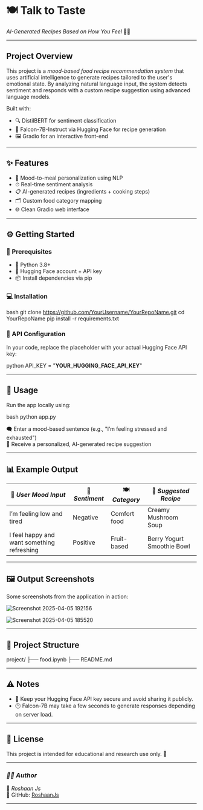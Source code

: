 # 🍽 Talk to Taste  
*AI-Generated Recipes Based on How You Feel* 🤖💬

---

## Project Overview

This project is a *mood-based food recipe recommendation system* that uses artificial intelligence to generate recipes tailored to the user's emotional state. By analyzing natural language input, the system detects sentiment and responds with a custom recipe suggestion using advanced language models.

Built with:
- 🔍 DistilBERT for sentiment classification  
- 🍳 Falcon-7B-Instruct via Hugging Face for recipe generation  
- 🖼 Gradio for an interactive front-end

---

## ✨ Features

- 🧠 Mood-to-meal personalization using NLP  
- ⏱ Real-time sentiment analysis  
- 📋 AI-generated recipes (ingredients + cooking steps)  
- 🗂 Custom food category mapping  
- 🌐 Clean Gradio web interface  

---

## ⚙ Getting Started

### 🧰 Prerequisites

- 🐍 Python 3.8+  
- 🔑 Hugging Face account + API key  
- 📦 Install dependencies via pip  

### 💻 Installation

bash
git clone https://github.com/YourUsername/YourRepoName.git
cd YourRepoName
pip install -r requirements.txt


### 🔐 API Configuration

In your code, replace the placeholder with your actual Hugging Face API key:

python
API_KEY = "****YOUR_HUGGING_FACE_API_KEY****"


---

## 🚀 Usage

Run the app locally using:

bash
python app.py


🗨 Enter a mood-based sentence (e.g., "I’m feeling stressed and exhausted")  
🍲 Receive a personalized, AI-generated recipe suggestion

---

## 📊 Example Output

| 💬 *User Mood Input*                          | 🧠 *Sentiment* | 🍽 *Category*     | 🧾 *Suggested Recipe*             |
|------------------------------------------------|------------------|----------------------|-------------------------------------|
| I’m feeling low and tired                      | Negative         | Comfort food         | Creamy Mushroom Soup                |
| I feel happy and want something refreshing     | Positive         | Fruit-based          | Berry Yogurt Smoothie Bowl          |

---

## 🖼 Output Screenshots

Some screenshots from the application in action:

![Screenshot 2025-04-05 192156](https://github.com/user-attachments/assets/61d47acd-10c6-48d7-8926-69e4bd5ff00d)


![Screenshot 2025-04-05 185520](https://github.com/user-attachments/assets/f55f1814-99cc-456f-9abd-adf5fbcf6cd3)

---

## 📁 Project Structure


project/
├── food.ipynb
├── README.md


---

## ⚠ Notes

- 🔐 Keep your Hugging Face API key secure and avoid sharing it publicly.  
- 🕒 Falcon-7B may take a few seconds to generate responses depending on server load.

---

## 📜 License

This project is intended for educational and research use only. 📘

---

### *🧑‍💻 Author*
👤 *Roshaan Js*  
🔗 GitHub: [RoshaanJs](https://github.com/RoshaanJs)  

---
